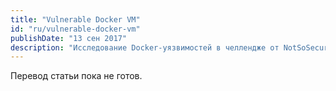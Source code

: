 ```yaml
---
title: "Vulnerable Docker VM"
id: "ru/vulnerable-docker-vm"
publishDate: "13 сен 2017"
description: "Исследование Docker-уязвимостей в челлендже от NotSoSecure. Нужно выбраться из контейнера Docker и найти три флага."
---
```


Перевод статьи пока не готов.

